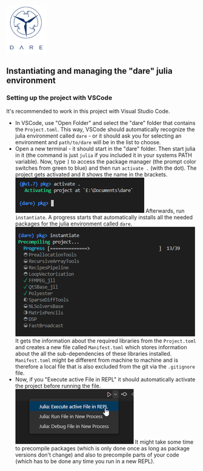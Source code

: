 
![Dare Logo](public/logo.png)

## Instantiating and managing the "dare" julia environment

### Setting up the project with VSCode
It's recommended to work in this project with Visual Studio Code.
- In VSCode, use "Open Folder" and select the "dare" folder that contains the `Project.toml`. This way, VSCode should automatically recognize the julia environment called `dare` - or it should ask you for selecting an environment and `path/to/dare` will be in the list to choose.
- Open a new terminal - it should start in the "dare" folder. Then start julia in it (the command is just `julia` if you included it in your systems PATH variable). Now, type `]` to access the package manager (the prompt color switches from green to blue) and then run `activate .` (with the dot). The project gets activated and it shows the name in the brackets. 
 ![activated project](public/doc/activate.png)
 Afterwards, run `instantiate`. A progress starts that automatically installs all the needed packages for the julia environment called `dare`.
 ![instantiate project](public/doc/instantiate.png)
 It gets the information about the required libraries from the `Project.toml` and creates a new file called `Manifest.toml` which stores information about the all the sub-dependencies of these libraries installed. `Manifest.toml` might be different from machine to machine and is therefore a local file that is also excluded from the git via the `.gitignore` file. 
- Now, if you "Execute active File in REPL" it should automatically activate the project before running the file.
 ![run in REPL](public/doc/RunInREPL.png)
 It might take some time to precompile packages (which is only done once as long as package versions don't change) and also to precompile parts of your code (which has to be done any time you run in a new REPL).